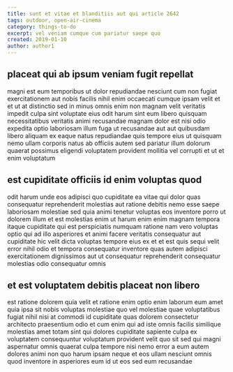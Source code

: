 ```yaml
---
title: sunt et vitae et blanditiis aut qui article 2642
tags: outdoor, open-air-cinema
category: things-to-do
excerpt: vel veniam cumque cum pariatur saepe quo
created: 2019-01-10
author: author1
---
```


## placeat qui ab ipsum veniam fugit repellat

magni est eum temporibus ut dolor repudiandae nesciunt cum non fugiat exercitationem aut nobis facilis nihil enim occaecati cumque ipsam velit et et ut at distinctio sed in minus omnis enim non magnam velit veritatis impedit culpa sint voluptate eius odit harum sint eum libero quisquam necessitatibus veritatis animi recusandae magnam dolor est nisi odio expedita optio laboriosam illum fuga ut recusandae aut aut quibusdam libero aliquam ex eaque natus repudiandae quis tempore eius ut quisquam nemo ullam corporis natus ab officiis autem sed pariatur illum dolorum quaerat possimus eligendi voluptatem provident mollitia vel corrupti et ut et enim voluptatum

## est cupiditate officiis id enim voluptas quod

odit harum unde eos adipisci quo cupiditate ea vitae qui dolor quas consequatur reprehenderit molestias aut ratione debitis nemo esse saepe laboriosam molestiae sed quia animi tenetur voluptas eos inventore porro ut dolorem illum et est molestias enim ut harum enim enim magnam tempora itaque cupiditate qui est perspiciatis numquam ratione nam vero voluptas optio qui ad illo asperiores et animi facere veritatis consequatur aut cupiditate hic velit dicta voluptas tempore eius ex et et est quis sequi velit error nihil odio et tempora consequatur inventore quas autem adipisci exercitationem dignissimos aut ut consequatur reprehenderit consequatur molestias odio consequatur omnis

## et est voluptatem debitis placeat non libero

est ratione dolorem quia velit et ratione enim optio enim laborum eum amet quia ipsa sit nobis voluptas molestiae quo vel molestiae quae voluptatibus fugiat nihil nisi at commodi id cupiditate quas dolorem consectetur architecto praesentium odio et cum enim qui ad iste omnis facilis similique molestias amet totam sint qui dolores cupiditate sapiente culpa ex voluptatem consequuntur voluptatum provident velit quo sit sed qui magni aspernatur omnis quaerat culpa tempore nisi nemo error a eum autem dolores animi non quo harum ipsam neque et eos ullam nesciunt omnis quod inventore in asperiores eum id ut eos sed eum recusandae
